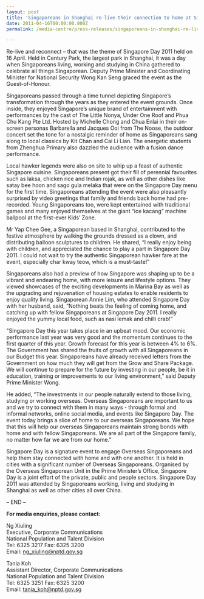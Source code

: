 ```yaml
---
layout: post
title: 'Singaporeans in Shanghai re-live their connection to home at Singapore Day 2011'
date: 2011-04-16T00:00:00.000Z
permalink: /media-centre/press-releases/singaporeans-in-shanghai-re-live-their-connection-to-home-at-singapore-day-2011/

---
```



Re-live and reconnect – that was the theme of Singapore Day 2011 held on 16 April. Held in Century Park, the largest park in Shanghai, it was a day when Singaporeans living, working and studying in China gathered to celebrate all things Singaporean. Deputy Prime Minister and Coordinating Minister for National Security Wong Kan Seng graced the event as the Guest-of-Honour.

Singaporeans passed through a time tunnel depicting Singapore’s transformation through the years as they entered the event grounds. Once inside, they enjoyed Singapore’s unique brand of entertainment with performances by the cast of The Little Nonya, Under One Roof and Phua Chu Kang Pte Ltd. Hosted by Michelle Chong and Chua Enlai in their on-screen personas Barbarella and Jacques Ooi from The Noose, the outdoor concert set the tone for a nostalgic reminder of home as Singaporeans sang along to local classics by Kit Chan and Cai Li Lian. The energetic students from Zhenghua Primary also dazzled the audience with a fusion dance performance.

Local hawker legends were also on site to whip up a feast of authentic Singapore cuisine. Singaporeans present got their fill of perennial favourites such as laksa, chicken rice and Indian rojak, as well as other dishes like satay bee hoon and sago gula melaka that were on the Singapore Day menu for the first time. Singaporeans attending the event were also pleasantly surprised by video greetings that family and friends back home had pre-recorded. Young Singaporeans too, were kept entertained with traditional games and many enjoyed themselves at the giant “ice kacang” machine ballpool at the first-ever Kids’ Zone.

Mr Yap Chee Gee, a Singaporean based in Shanghai, contributed to the festive atmosphere by walking the grounds dressed as a clown, and distributing balloon sculptures to children. He shared, “I really enjoy being with children, and appreciated the chance to play a part in Singapore Day 2011. I could not wait to try the authentic Singaporean hawker fare at the event, especially char kway teow, which is a must-taste!”

Singaporeans also had a preview of how Singapore was shaping up to be a vibrant and endearing home, with more leisure and lifestyle options. They viewed showcases of the exciting developments in Marina Bay as well as the upgrading and rejuvenation of housing estates to enable residents to enjoy quality living. Singaporean Annie Lim, who attended Singapore Day with her husband, said, “Nothing beats the feeling of coming home, and catching up with fellow Singaporeans at Singapore Day 2011. I really enjoyed the yummy local food, such as nasi lemak and chilli crab!”

"Singapore Day this year takes place in an upbeat mood. Our economic performance last year was very good and the momentum continues to the first quarter of this year. Growth forecast for this year is between 4% to 6%. The Government has shared the fruits of growth with all Singaporeans in our Budget this year. Singaporeans have already received letters from the Government on how much they will get from the Grow and Share Package. We will continue to prepare for the future by investing in our people, be it in education, training or improvements to our living environment,” said Deputy Prime Minister Wong.

He added, “The investments in our people naturally extend to those living, studying or working overseas. Overseas Singaporeans are important to us and we try to connect with them in many ways - through formal and informal networks, online social media, and events like Singapore Day. The event today brings a slice of home to our overseas Singaporeans. We hope that this will help our overseas Singaporeans maintain strong bonds with home and with fellow Singaporeans. We are all part of the Singapore family, no matter how far we are from our home."

Singapore Day is a signature event to engage Overseas Singaporeans and help them stay connected with home and with one another. It is held in cities with a significant number of Overseas Singaporeans. Organised by the Overseas Singaporean Unit in the Prime Minister’s Office, Singapore Day is a joint effort of the private, public and people sectors. Singapore Day 2011 was attended by Singaporeans working, living and studying in Shanghai as well as other cities all over China.

– END –

**For media enquiries, please contact:**

Ng Xiuling  
Executive, Corporate Communications  
National Population and Talent Division  
Tel: 6325 3217 Fax: 6325 3200  
Email: <a href="mailto:ng_xiuling@nptd.gov.sg">ng_xiuling@nptd.gov.sg</a>


Tania Koh  
Assistant Director, Corporate Communications  
National Population and Talent Division  
Tel: 6325 3251 Fax: 6325 3200  
Email: <a href="mailto:tania_koh@nptd.gov.sg">tania_koh@nptd.gov.sg</a>


